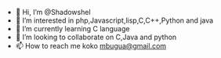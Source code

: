 - 👋 Hi, I’m @Shadowshel
- 👀 I’m interested in php,Javascript,lisp,C,C++,Python and java
- 🌱 I’m currently learning C language
- 💞️ I’m looking to collaborate on C,Java and python
- 📫 How to reach me koko mbugua@gmail.com

<!---
Shadowshel/Shadowshel is a ✨ special ✨ repository because its `README.md` (this file) appears on your GitHub profile.
You can click the Preview link to take a look at your changes.
--->
